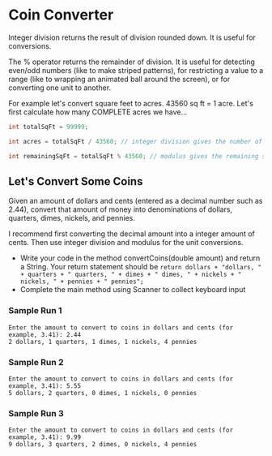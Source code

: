 # Coin Converter

Integer division returns the result of division rounded down. It is useful for conversions.

The % operator returns the remainder of division. It is useful for detecting even/odd numbers (like to make striped patterns), for restricting a value to a range (like to wrapping an animated ball around the screen), or for converting one unit to another.

For example let's convert square feet to acres. 43560 sq ft = 1 acre. Let's first calculate how many COMPLETE acres we have...

```java
int totalSqFt = 99999;

int acres = totalSqFt / 43560; // integer division gives the number of whole acres

int remainingSqFt = totalSqFt % 43560; // modulus gives the remaining sq ft

```

## Let's Convert Some Coins

Given an amount of dollars and cents (entered as a decimal number such as 2.44), convert that amount of money into denominations of dollars, quarters, dimes, nickels, and pennies.

I recommend first converting the decimal amount into a integer amount of cents. Then use integer division and modulus for the unit conversions. 

- Write your code in the method convertCoins(double amount) and return a String. Your return statement should be `return dollars + "dollars, " + quarters + " quarters, " + dimes + " dimes, " + nickels + " nickels, " + pennies + " pennies";`
- Complete the main method using Scanner to collect keyboard input

### Sample Run 1
```
Enter the amount to convert to coins in dollars and cents (for example, 3.41): 2.44
2 dollars, 1 quarters, 1 dimes, 1 nickels, 4 pennies
```

### Sample Run 2
```
Enter the amount to convert to coins in dollars and cents (for example, 3.41): 5.55
5 dollars, 2 quarters, 0 dimes, 1 nickels, 0 pennies
```

### Sample Run 3
```
Enter the amount to convert to coins in dollars and cents (for example, 3.41): 9.99
9 dollars, 3 quarters, 2 dimes, 0 nickels, 4 pennies
```

  

  